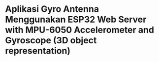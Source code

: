 # Aplikasi Gyro Antenna Menggunakan ESP32 Web Server with MPU-6050 Accelerometer and Gyroscope (3D object representation)
